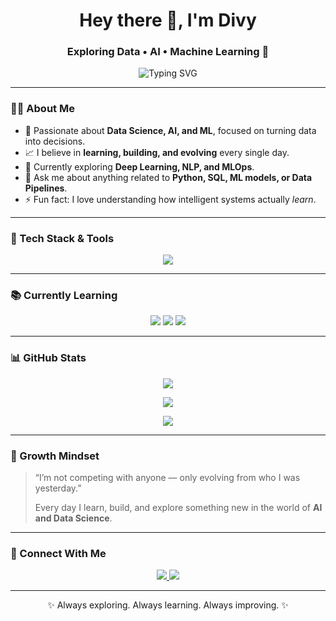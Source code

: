 <!-- README.md -->

<h1 align="center">Hey there 👋, I'm Divy</h1>
<h3 align="center">Exploring Data • AI • Machine Learning 🚀</h3>

<p align="center">
  <img src="https://readme-typing-svg.demolab.com?font=Fira+Code&pause=1000&color=00C2FF&center=true&vCenter=true&width=600&lines=Data+Science+%7C+Machine+Learning+%7C+AI;Always+Learning+Something+New+Every+Day+💡;Transforming+Data+Into+Intelligence+📊" alt="Typing SVG" />
</p>

---

### 👨‍💻 About Me  

- 🎯 Passionate about **Data Science, AI, and ML**, focused on turning data into decisions.  
- 📈 I believe in **learning, building, and evolving** every single day.  
- 🧠 Currently exploring **Deep Learning, NLP, and MLOps**.  
- 💬 Ask me about anything related to **Python, SQL, ML models, or Data Pipelines**.  
- ⚡ Fun fact: I love understanding how intelligent systems actually *learn*.  

---

### 🧩 Tech Stack & Tools  

<p align="center">
  <img src="https://skillicons.dev/icons?i=python,pycharm,vscode,git,github,mysql,postgres,tensorflow,pytorch,sklearn,pandas,numpy,matplotlib,seaborn,tableau,linux,docker" />
</p>

---

### 📚 Currently Learning  

<p align="center">
  <img src="https://img.shields.io/badge/Deep%20Learning-orange?style=for-the-badge&logo=tensorflow&logoColor=white" />
  <img src="https://img.shields.io/badge/NLP-blue?style=for-the-badge&logo=spacy&logoColor=white" />
  <img src="https://img.shields.io/badge/MLOps-green?style=for-the-badge&logo=docker&logoColor=white" />
</p>

---

### 📊 GitHub Stats  

<p align="center">
  <img src="https://github-readme-streak-stats.herokuapp.com/?user=YOUR_GITHUB_USERNAME&theme=tokyonight&hide_border=true" />
</p>

<p align="center">
  <img src="https://github-readme-stats.vercel.app/api?username=YOUR_GITHUB_USERNAME&show_icons=true&theme=tokyonight&hide_border=true" />
</p>

<p align="center">
  <img src="https://github-readme-stats.vercel.app/api/top-langs/?username=YOUR_GITHUB_USERNAME&layout=compact&theme=tokyonight&hide_border=true" />
</p>

---

### 🌱 Growth Mindset  

> “I’m not competing with anyone — only evolving from who I was yesterday.”  
>  
> Every day I learn, build, and explore something new in the world of **AI and Data Science**.  

---

### 🤝 Connect With Me  

<p align="center">
  <a href="https://linkedin.com/in/YOUR_LINKEDIN_USERNAME" target="_blank">
    <img src="https://img.shields.io/badge/LinkedIn-blue?style=for-the-badge&logo=linkedin&logoColor=white" />
  </a>
  <a href="mailto:YOUR_EMAIL@gmail.com">
    <img src="https://img.shields.io/badge/Gmail-red?style=for-the-badge&logo=gmail&logoColor=white" />
  </a>
</p>

---

<p align="center">✨ Always exploring. Always learning. Always improving. ✨</p>

